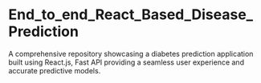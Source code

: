# End_to_end_React_Based_Disease_Prediction
A comprehensive repository showcasing a diabetes prediction application built using React.js, Fast API providing a seamless user experience and accurate predictive models.
